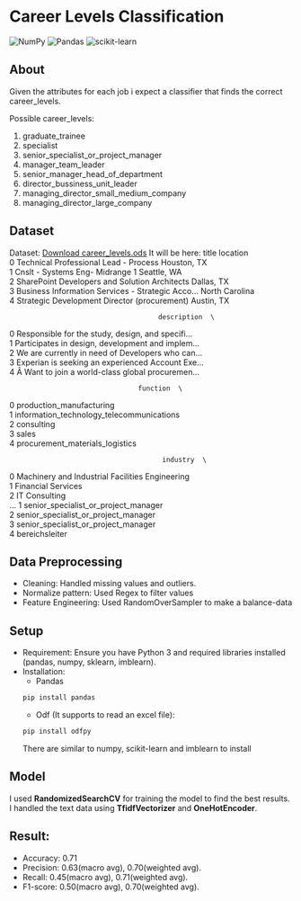 # Career Levels Classification
![NumPy](https://img.shields.io/badge/numpy-%23013243.svg?style=for-the-badge&logo=numpy&logoColor=white)
![Pandas](https://img.shields.io/badge/pandas-%23150458.svg?style=for-the-badge&logo=pandas&logoColor=white)
![scikit-learn](https://img.shields.io/badge/scikit--learn-%23F7931E.svg?style=for-the-badge&logo=scikit-learn&logoColor=white)

## About

Given the attributes for each job i expect a classifier that finds the correct career_levels. 

Possible career_levels:
  1. graduate_trainee
  2. specialist
  3. senior_specialist_or_project_manager
  4. manager_team_leader
  5. senior_manager_head_of_department
  6. director_bussiness_unit_leader
  7. managing_director_small_medium_company
  8. managing_director_large_company

## Dataset
Dataset: [Download career_levels.ods](https://github.com/tranvietcuong03/career_levels_prediction/blob/master/career_levels.ods)
It will be here: 
title        location  \
0              Technical Professional Lead - Process     Houston, TX   
1                    Cnslt - Systems Eng- Midrange 1     Seattle, WA   
2      SharePoint Developers and Solution Architects      Dallas, TX   
3  Business Information Services - Strategic Acco...  North Carolina   
4       Strategic Development Director (procurement)      Austin, TX   

                                         description  \
0  Responsible for the study, design, and specifi...   
1  Participates in design, development and implem...   
2  We are currently in need of Developers who can...   
3  Experian is seeking an experienced Account Exe...   
4  Â Want to join a world-class global procuremen...   

                                    function  \
0                   production_manufacturing   
1  information_technology_telecommunications   
2                                 consulting   
3                                      sales   
4            procurement_materials_logistics   

                                          industry  \
0  Machinery and Industrial Facilities Engineering   
1                               Financial Services   
2                                    IT Consulting   
...
1  senior_specialist_or_project_manager  
2  senior_specialist_or_project_manager  
3  senior_specialist_or_project_manager  
4                        bereichsleiter  

## Data Preprocessing
* Cleaning: Handled missing values and outliers.
* Normalize pattern: Used Regex to filter values
* Feature Engineering: Used RandomOverSampler to make a balance-data

## Setup
- Requirement: Ensure you have Python 3 and required libraries installed (pandas, numpy, sklearn, imblearn).
- Installation:
  * Pandas
  ```sh
  pip install pandas
  ```
   * Odf (It supports to read an excel file):
  ```sh
  pip install odfpy
  ```
  There are similar to numpy, scikit-learn and imblearn to install
  
## Model

I used **RandomizedSearchCV** for training the model to find the best results. I handled the text data using **TfidfVectorizer** and **OneHotEncoder**.


## Result:
* Accuracy: 0.71
* Precision: 0.63(macro avg), 0.70(weighted avg).
* Recall: 0.45(macro avg), 0.71(weighted avg).
* F1-score: 0.50(macro avg), 0.70(weighted avg).
